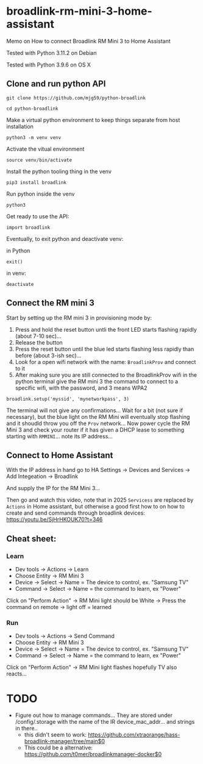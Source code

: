 # broadlink-rm-mini-3-home-assistant
Memo on How to connect Broadlink RM Mini 3 to Home Assistant

Tested with Python 3.11.2 on Debian

Tested with Python 3.9.6 on OS X


## Clone and run python API

```
git clone https://github.com/mjg59/python-broadlink
```

```
cd python-broadlink 
```

Make a virtual python environment to keep things separate from host installation

```
python3 -m venv venv 
```

Activate the vitual environment

```
source venv/bin/activate
```

Install the python tooling thing in the venv 

```
pip3 install broadlink 
```

Run python inside the venv

```
python3
```

Get ready to use the API: 

```
import broadlink
```

Eventually, to exit python and deactivate venv:

in Python
```
exit()
```

in venv:
```
deactivate
```

## Connect the RM mini 3

Start by setting up the RM mini 3 in provisioning mode by: 

1. Press and hold the reset button untli the front LED starts flashing rapidly (about 7-10 sec)... 
2. Release the button
3. Press the reset button until the blue led starts flashing less rapidly than before (about 3-ish sec)... 
4. Look for a open wifi network with the name: `BroadlinkProv` and connect to it
5. After making sure you are still connected to the BroadlinkProv wifi in the python terminal give the RM mini 3 the command to connect to a specific wifi, with the password, and 3 means WPA2

```
broadlink.setup('myssid', 'mynetworkpass', 3)
```

The terminal will not give any confirmations... Wait for a bit (not sure if necessary), but the blue light on the RM Mini will eventually stop flashing and it shoudld throw you off the `Prov` network... Now power cycle the RM Mini 3 and check your router if it has given a DHCP lease to something starting with `RMMINI`... note its IP address... 

## Connect to Home Assistant 

With the IP address in hand go to HA Settings -> Devices and Services -> Add Integeation -> Broadlink 

And supply the IP for the RM Mini 3... 

Then go and watch this video, note that in 2025 `Servicess` are replaced by `Actions` in Home assistant, but otherwise a good first how to on how to create and send commands through broadlink devices: https://youtu.be/SjHrHKOUK70?t=346

## Cheat sheet: 

### Learn
- Dev tools -> Actions -> Learn 
- Choose Entity -> RM Mini 3
- Device -> Select -> Name = The device to control, ex. "Samsung TV"
- Command -> Select -> Name = the command to learn, ex "Power"

Click on "Perform Action" -> RM Mini light should be White -> Press the command on remote -> light off = learned

### Run
- Dev tools -> Actions -> Send Command 
- Choose Entity -> RM Mini 3
- Device -> Select -> Name = The device to control, ex. "Samsung TV"
- Command -> Select -> Name = the command to learn, ex "Power"

Click on "Perform Action" -> RM Mini light flashes hopefully TV also reacts...


# TODO
- Figure out how to manage commands... They are stored under /config/.storage with the name of the IR device_mac_addr... and strings in there.. 
    - this didn't seem to work: https://github.com/xtraorange/hass-broadlink-manager/tree/main$0
    - This could be a alternative: https://github.com/t0mer/broadlinkmanager-docker$0 
